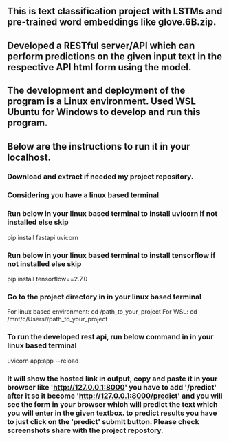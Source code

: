 ## This is text classification project with LSTMs and pre-trained word embeddings like glove.6B.zip.
## Developed a RESTful server/API which can perform predictions on the given input text in the respective API html form using the model. 
## The development and deployment of the program is a Linux environment. Used WSL Ubuntu for Windows to develop and run this program.





## Below are the instructions to run it in your localhost.

### Download and extract if needed my project repository.

### Considering you have a linux based terminal
### Run below in your linux based terminal to install uvicorn if not installed else skip
pip install fastapi uvicorn

### Run below in your linux based terminal  to install tensorflow if not installed else skip
pip install tensorflow==2.7.0

### Go to the project directory in in your linux based terminal
For linux based environment: cd /path_to_your_project
For WSL: cd /mnt/c/Users/<username>/path_to_your_project

### To run the developed rest api, run below command in in your linux based terminal 
uvicorn app:app --reload

### It will show the hosted link in output, copy and paste it in your browser like 'http://127.0.0.1:8000' you have to add '/predict' after it so it become 'http://127.0.0.1:8000/predict' and you will see the form in your browser which will predict the text which you will enter in the given textbox. to predict results you have to just click on the 'predict' submit button. Please check screenshots share with the project repostory.
